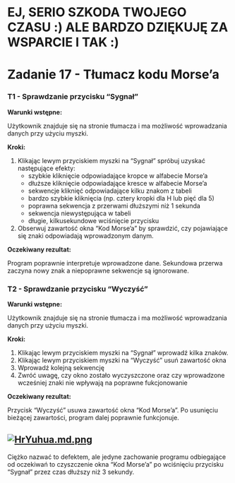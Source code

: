 # EJ, SERIO SZKODA TWOJEGO CZASU :) ALE BARDZO DZIĘKUJĘ ZA WSPARCIE I TAK :)
# Zadanie 17 - Tłumacz kodu Morse’a

### T1 - Sprawdzanie przycisku “Sygnał”

**Warunki wstępne:**

Użytkownik znajduje się na stronie tłumacza i ma możliwość wprowadzania danych przy użyciu myszki.

**Kroki:**

1. Klikając lewym przyciskiem myszki na “Sygnał” spróbuj uzyskać następujące efekty:
   - szybkie kliknięcie odpowiadające kropce w alfabecie Morse’a
   - dłuższe kliknięcie odpowiadające kresce w alfabecie Morse’a
   - sekwencje kliknięć odpowiadające kilku znakom z tabeli
   - bardzo szybkie kliknięcia (np. cztery kropki dla H lub pięć dla 5)
   - poprawna sekwencja z przerwami dłuższymi niż 1 sekunda
   - sekwencja niewystępująca w tabeli
   - długie, kilkusekundowe wciśnięcie przycisku
2. Obserwuj zawartość okna “Kod Morse’a” by sprawdzić, czy pojawiające się znaki odpowiadają wprowadzonym danym.

**Oczekiwany rezultat:**

Program poprawnie interpretuje wprowadzone dane. Sekundowa przerwa zaczyna nowy znak a niepoprawne sekwencje są ignorowane.

### T2 - Sprawdzanie przycisku “Wyczyść”

**Warunki wstępne:**

Użytkownik znajduje się na stronie tłumacza i ma możliwość wprowadzania danych przy użyciu myszki.

**Kroki:**

1. Klikając lewym przyciskiem myszki na “Sygnał” wprowadź kilka znaków.
2. Klikając lewym przyciskiem myszki na “Wyczyść” usuń zawartość okna
3. Wprowadź kolejną sekwencję
4. Zwróć uwagę, czy okno zostało wyczyszczone oraz czy wprowadzone wcześniej znaki nie wpływają na poprawne fukcjonowanie

**Oczekiwany rezultat:**

Przycisk “Wyczyść” usuwa zawartość okna “Kod Morse’a”. Po usunięciu bieżącej zawartości, program dalej poprawnie funkcjonuje.

[![HrYuhua.md.png](https://iili.io/HrYuhua.md.png)](https://freeimage.host/i/HrYuhua)
---
Ciężko nazwać to defektem, ale jedyne zachowanie programu odbiegające od oczekiwań to czyszczenie okna “Kod Morse’a” po wciśnięciu przycisku “Sygnał” przez czas dłuższy niż 3 sekundy.

